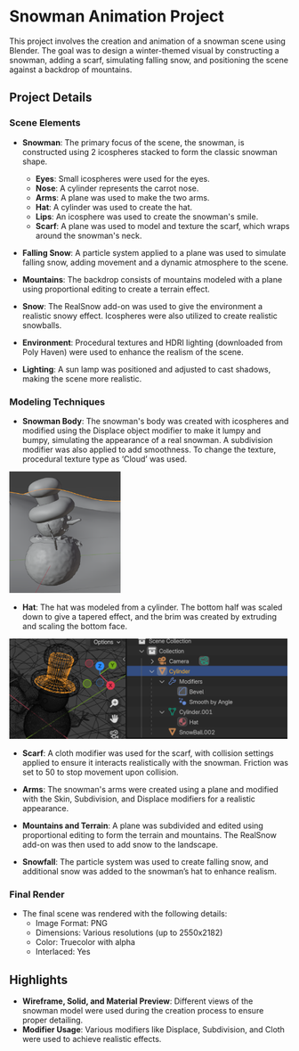 
# Snowman Animation Project

This project involves the creation and animation of a snowman scene using Blender. The goal was to design a winter-themed visual by constructing a snowman, adding a scarf, simulating falling snow, and positioning the scene against a backdrop of mountains. 

## Project Details

### Scene Elements

- **Snowman**: The primary focus of the scene, the snowman, is constructed using 2 icospheres stacked to form the classic snowman shape.
  - **Eyes**: Small icospheres were used for the eyes.
  - **Nose**: A cylinder represents the carrot nose.
  - **Arms**: A plane was used to make the two arms.
  - **Hat**: A cylinder was used to create the hat.
  - **Lips**: An icosphere was used to create the snowman's smile.
  - **Scarf**: A plane was used to model and texture the scarf, which wraps around the snowman's neck.

- **Falling Snow**: A particle system applied to a plane was used to simulate falling snow, adding movement and a dynamic atmosphere to the scene.

- **Mountains**: The backdrop consists of mountains modeled with a plane using proportional editing to create a terrain effect.

- **Snow**: The RealSnow add-on was used to give the environment a realistic snowy effect. Icospheres were also utilized to create realistic snowballs.

- **Environment**: Procedural textures and HDRI lighting (downloaded from Poly Haven) were used to enhance the realism of the scene.

- **Lighting**: A sun lamp was positioned and adjusted to cast shadows, making the scene more realistic.

### Modeling Techniques

- **Snowman Body**: The snowman's body was created with icospheres and modified using the Displace object modifier to make it lumpy and bumpy, simulating the appearance of a real snowman. A subdivision modifier was also applied to add smoothness. To change the texture, procedural texture type as ‘Cloud’ was used.

<img src="Images/Body.png" alt="Snowman" width="200"/>

- **Hat**: The hat was modeled from a cylinder. The bottom half was scaled down to give a tapered effect, and the brim was created by extruding and scaling the bottom face.
<img src="Images/Hat.png" alt="Snowman" width="500"/>

- **Scarf**: A cloth modifier was used for the scarf, with collision settings applied to ensure it interacts realistically with the snowman. Friction was set to 50 to stop movement upon collision.

- **Arms**: The snowman's arms were created using a plane and modified with the Skin, Subdivision, and Displace modifiers for a realistic appearance.

- **Mountains and Terrain**: A plane was subdivided and edited using proportional editing to form the terrain and mountains. The RealSnow add-on was then used to add snow to the landscape.

- **Snowfall**: The particle system was used to create falling snow, and additional snow was added to the snowman’s hat to enhance realism.

### Final Render

- The final scene was rendered with the following details:
  - Image Format: PNG
  - Dimensions: Various resolutions (up to 2550x2182)
  - Color: Truecolor with alpha
  - Interlaced: Yes

## Highlights

- **Wireframe, Solid, and Material Preview**: Different views of the snowman model were used during the creation process to ensure proper detailing.
- **Modifier Usage**: Various modifiers like Displace, Subdivision, and Cloth were used to achieve realistic effects.
